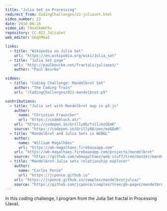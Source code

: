 ```yaml
---
title: "Julia Set in Processing"
redirect_from: CodingChallenges/22-juliaset.html
video_number: 22
date: 2016-06-16
video_id: fAsaSkmbF5s
repository: CC_022_JuliaSet
web_editor: G6qbMmaI

links:
  - title: "Wikipedia on Julia Set"
    url: "https://en.wikipedia.org/wiki/Julia_set"
  - title: "Julia Set page"
    url: "http://paulbourke.net/fractals/juliaset/"
    author: "Paul Bourke"

videos:
  - title: "Coding Challenge: Mandelbrot Set"
    author: "The Coding Train"
    url: "/CodingChallenges/021-mandelbrot-p5"

contributions:
  - title: "Julia set with Mandelbrot map in p5.js"
    author:
      name: "Christian Frauscher"
      url: "https://codeblock.at/"
    url: "https://codepen.io/Grilly86/full/mzGEmR"
    source: "https://codepen.io/Grilly86/pen/mzGEmR"
  - title: "Mandelbrot and Julia Sets in WEBGL"
    author:
      name: "William Magalhães"
      url: "https://wb-magalhaes.firebaseapp.com"
    url: "https://wb-magalhaes.firebaseapp.com/projects/mandelbrot"
    source: "https://github.com/wbmagalhaes/web-stuff/tree/master/mandelbrot"
  - title: "Mandelbrot-Julia sets relationship explorer"
    author:
      name: "Carlos Ponce"
      url: "https://jcponce.github.io"
    url: "https://jcponce.github.io/complex/mandelbrotjulia/"
    source: "https://github.com/jcponce/complex/tree/gh-pages/mandelbrotjulia"
---
```


In this coding challenge, I program from the Julia Set fractal in Processing (Java).
